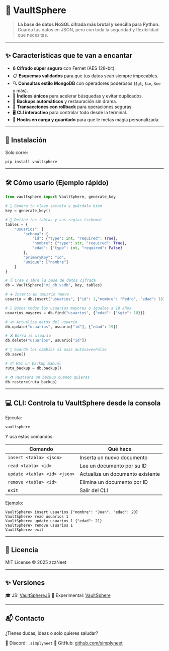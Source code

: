 # 🔐 VaultSphere

> **La base de datos NoSQL cifrada más brutal y sencilla para Python.**  
> Guarda tus datos en JSON, pero con toda la seguridad y flexibilidad que necesitas.  

---

## ✨ Características que te van a encantar

- 🔒 **Cifrado súper seguro** con Fernet (AES 128-bit).  
- 📋 **Esquemas validados** para que tus datos sean siempre impecables.  
- 🔍 **Consultas estilo MongoDB** con operadores poderosos (`$gt`, `$in`, `$ne` y más).  
- 🚀 **Índices únicos** para acelerar búsquedas y evitar duplicados.  
- 💾 **Backups automáticos** y restauración sin drama.  
- 🔄 **Transacciones con rollback** para operaciones seguras.  
- 🖥️ **CLI interactivo** para controlar todo desde la terminal.  
- 🔔 **Hooks en carga y guardado** para que le metas magia personalizada.  

---

## 🚀 Instalación

Solo corre:

```bash
pip install vaultsphere
````

---

## 🛠️ Cómo usarlo (Ejemplo rápido)

```python
from vaultsphere import VaultSphere, generate_key

# 🔑 Genera tu clave secreta y guárdala bien
key = generate_key()

# 📂 Define tus tablas y sus reglas (schema)
tables = {
    "usuarios": {
        "schema": {
            "id": {"type": int, "required": True},
            "nombre": {"type": str, "required": True},
            "edad": {"type": int, "required": False}
        },
        "primaryKey": "id",
        "unique": ["nombre"]
    }
}

# 🗄️ Crea o abre la base de datos cifrada
db = VaultSphere("mi_db.vsdb", key, tables)

# ➕ Inserta un usuario nuevo
usuario = db.insert("usuarios", {"id": 1,"nombre": "Pedro", "edad": 18})

# 🔎 Busca todos los usuarios mayores o iguales a 18 años
usuarios_mayores = db.find("usuarios", {"edad": {"$gte": 18}})

# ✍️ Actualiza datos del usuario
db.update("usuarios", usuario["id"], {"edad": 19})

# ❌ Borra al usuario
db.delete("usuarios", usuario["id"])

# 💾 Guarda los cambios si usas autosave=False
db.save()

# 📦 Haz un backup manual
ruta_backup = db.backup()

# ♻️ Restaura un backup cuando quieras
db.restore(ruta_backup)
```

---

## 💻 CLI: Controla tu VaultSphere desde la consola

Ejecuta:

```bash
vaultsphere
```

Y usa estos comandos:

| Comando                      | Qué hace                         |
| ---------------------------- | -------------------------------- |
| `insert <tabla> <json>`      | Inserta un nuevo documento       |
| `read <tabla> <id>`          | Lee un documento por su ID       |
| `update <tabla> <id> <json>` | Actualiza un documento existente |
| `remove <tabla> <id>`        | Elimina un documento por ID      |
| `exit`                       | Salir del CLI                    |

Ejemplo:

```
VaultSphere> insert usuarios {"nombre": "Juan", "edad": 20}
VaultSphere> read usuarios 1
VaultSphere> update usuarios 1 {"edad": 21}
VaultSphere> remove usuarios 1
VaultSphere> exit
```

---

## 📄 Licencia

MIT License © 2025 zzzNeet

---

## ✨ Versiones

🎓 JS: [VaultSphereJS](https://www.npmjs.com/package/vaultspherejs)
🧪 Experimental: [VaultSphere](https://test.pypi.org/project/vaultsphere/)

---

## 📬 Contacto

¿Tienes dudas, ideas o solo quieres saludar?

💌 Discord: `.simplyneet`
🐙 GitHub: [github.com/simplyneet](https://github.com/simplyneet/vaultsphere)